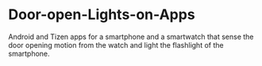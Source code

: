 # Door-open-Lights-on-Apps
Android and Tizen apps for a smartphone and a smartwatch that sense the door opening motion from the watch and light the flashlight of the smartphone.
